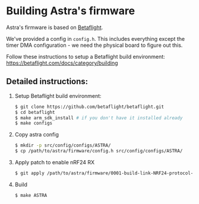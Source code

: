 # Building Astra's firmware

Astra's firmware is based on [Betaflight](https://betaflight.com).

We've provided a config in `config.h`. This includes everything except the timer DMA configuration - we need the physical board to figure out this.

Follow these instructions to setup a Betaflight build environment: https://betaflight.com/docs/category/building

## Detailed instructions:

1. Setup Betaflight build environment:
   ```bash
   $ git clone https://github.com/betaflight/betaflight.git
   $ cd betaflight
   $ make arm_sdk_install # if you don't have it installed already
   $ make configs
   ```
   
2. Copy astra config
   ```bash
   $ mkdir -p src/config/configs/ASTRA/
   $ cp /path/to/astra/firmware/config.h src/config/configs/ASTRA/
   ```
   
3. Apply patch to enable nRF24 RX
   ```bash
   $ git apply /path/to/astra/firmware/0001-build-link-NRF24-protocol-sources.patch
   ```
   
4. Build
   ```bash
   $ make ASTRA
   ```

